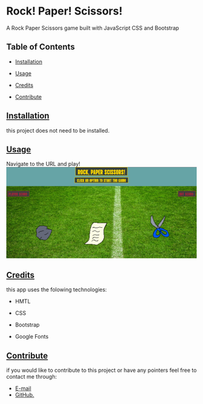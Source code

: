 # Rock! Paper! Scissors!

A Rock Paper Scissors game built with JavaScript CSS and Bootstrap

## Table of Contents

* [Installation](#installation)

* [Usage](#usage)

* [Credits](#credits)

* [Contribute](#contribute)

## [Installation](#table-of-contents)

this project does not need to be installed.

## [Usage](#table-of-contents)

Navigate to the URL and play!
![r-p-s-screenshot](screenshot.png)

## [Credits](#table-of-contents)

this app uses the folowing technologies:

* HMTL

* CSS

* Bootstrap

* Google Fonts

## [Contribute](#table-of-contents)
  
if you would like to contribute to this project or have any pointers  feel free to contact me through:

* [E-mail](mailto:marquez.jay444@gmail.com)
* [GitHub.](https://www.github.com/Jay-MM)
